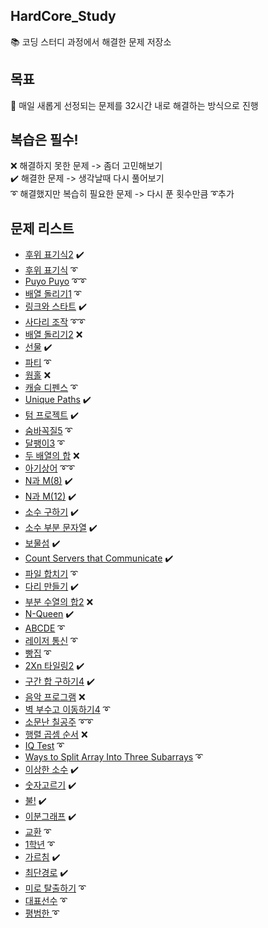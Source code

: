 ## HardCore_Study
📚 코딩 스터디 과정에서 해결한 문제 저장소

## 목표
🥇 매일 새롭게 선정되는 문제를 32시간 내로 해결하는 방식으로 진행

## 복습은 필수!
❌ 해결하지 못한 문제 -> 좀더 고민해보기\
✔️ 해결한 문제 -> 생각날때 다시 풀어보기\
➰ 해결했지만 복습히 필요한 문제 -> 다시 푼 횟수만큼 ➰추가

## 문제 리스트
  - [후위 표기식2](https://www.acmicpc.net/problem/1935) ✔️
  - [후위 표기식](https://www.acmicpc.net/problem/1918) ➰
  - [Puyo Puyo](https://www.acmicpc.net/problem/11559) ➰➰
  - [배열 돌리기1](https://www.acmicpc.net/problem/16926) ➰
  - [링크와 스타트](https://www.acmicpc.net/problem/15661) ✔️
  - [사다리 조작](https://www.acmicpc.net/problem/15684) ➰➰
  - [배열 돌리기2](https://www.acmicpc.net/problem/16927) ❌
  - [선물](https://www.acmicpc.net/problem/1166) ✔️
  - [파티](https://www.acmicpc.net/problem/1238) ➰
  - [웜홀](https://www.acmicpc.net/problem/1865) ❌
  - [캐슬 디펜스](https://www.acmicpc.net/problem/17135) ➰
  - [Unique Paths](https://leetcode.com/problems/unique-paths/) ✔️
  - [텀 프로젝트](https://www.acmicpc.net/problem/9466) ✔️
  - [숨바꼭질5](https://www.acmicpc.net/problem/17071) ➰
  - [달팽이3](https://www.acmicpc.net/problem/1959) ➰
  - [두 배열의 합](https://www.acmicpc.net/problem/2143) ❌
  - [아기상어](https://www.acmicpc.net/problem/16236) ➰➰
  - [N과 M(8)](https://www.acmicpc.net/problem/15657) ✔️
  - [N과 M(12)](https://www.acmicpc.net/problem/15666) ✔️
  - [소수 구하기](https://www.acmicpc.net/problem/1929) ✔️
  - [소수 부분 문자열](https://www.acmicpc.net/problem/5636) ✔️
  - [보물섬](https://www.acmicpc.net/problem/2589) ✔️
  - [Count Servers that Communicate](https://leetcode.com/problems/count-servers-that-communicate/) ✔️
  - [파일 합치기](https://www.acmicpc.net/problem/11066) ➰
  - [다리 만들기](https://www.acmicpc.net/problem/2146) ✔️
  - [부분 수열의 합2](https://www.acmicpc.net/problem/1208) ❌
  - [N-Queen](https://www.acmicpc.net/problem/9663) ✔️
  - [ABCDE](https://www.acmicpc.net/problem/13023) ➰
  - [레이저 통신](https://www.acmicpc.net/problem/6087) ➰
  - [빵집](https://www.acmicpc.net/problem/3109) ➰
  - [2Xn 타일링2](https://www.acmicpc.net/problem/11727) ✔️
  - [구간 합 구하기4](https://www.acmicpc.net/problem/11659) ✔️
  - [음악 프로그램](https://www.acmicpc.net/problem/2623) ❌
  - [벽 부수고 이동하기4](https://www.acmicpc.net/problem/16946) ➰
  - [소문난 칠공주](https://www.acmicpc.net/problem/1941) ➰➰
  - [행렬 곱셈 순서](https://www.acmicpc.net/problem/11049) ❌
  - [IQ Test](https://www.acmicpc.net/problem/1111) ➰
  - [Ways to Split Array Into Three Subarrays](https://leetcode.com/problems/ways-to-split-array-into-three-subarrays/) ➰
  - [이상한 소수](https://www.acmicpc.net/problem/2023) ✔️
  - [숫자고르기](https://www.acmicpc.net/problem/2668) ✔️
  - [불!](https://www.acmicpc.net/problem/5427) ✔️ 
  - [이분그래프](https://www.acmicpc.net/problem/1707) ✔️
  - [교환](https://www.acmicpc.net/problem/1039) ➰
  - [1학년](https://www.acmicpc.net/problem/5557) ➰
  - [가르침](https://www.acmicpc.net/problem/1062) ✔️
  - [최단경로](https://www.acmicpc.net/problem/1753) ✔️
  - [미로 탈출하기](https://www.acmicpc.net/problem/17090) ➰
  - [대표선수](https://www.acmicpc.net/problem/2461) ➰
  - [평범한 ](https://www.acmicpc.net/problem/12865) ➰

